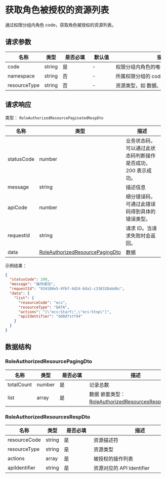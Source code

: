 # 获取角色被授权的资源列表

<!--
  警告⚠️：
  不要直接修改该文档，
  https://github.com/Authing/authing-docs-factory
  使用该项目进行生成
-->

<LastUpdated />

通过权限分组内角色 code，获取角色被授权的资源列表。

## 请求参数

| 名称 | 类型 | <div style="width:80px">是否必填</div> | <div style="width:60px">默认值</div> | <div style="width:300px">描述</div> | <div style="width:200px">示例值</div> |
| ---- | ---- | ---- | ---- | ---- | ---- |
 | code | string  | 是 | - | 权限分组内角色的唯一标识符  | `60b49eb83fd80adb96f26e68` |
 | namespace | string  | 否 | - | 所属权限分组的 code  | `default` |
 | resourceType | string  | 否 | - | 资源类型，如 数据、API、按钮、菜单  | `DATA` |



  
## 请求响应

类型： `RoleAuthorizedResourcePaginatedRespDto`

| 名称 | 类型 | 描述 |
| ---- | ---- | ---- |
| statusCode | number | 业务状态码，可以通过此状态码判断操作是否成功，200 表示成功。 |
| message | string | 描述信息 |
| apiCode | number | 细分错误码，可通过此错误码得到具体的错误类型。 |
| requestId | string | 请求 ID。当请求失败时会返回。 |
| data | <a href="#RoleAuthorizedResourcePagingDto">RoleAuthorizedResourcePagingDto</a> | 数据 |



示例结果：

```json
{
  "statusCode": 200,
  "message": "操作成功",
  "requestId": "934108e5-9fbf-4d24-8da1-c330328abd6c",
  "data": {
    "list": {
      "resourceCode": "ecs",
      "resourceType": "DATA",
      "actions": "[\"ecs:Start\",\"ecs:Stop\"]",
      "apiIdentifier": "dd8d7stf44"
    }
  }
}
```

## 数据结构


### <a id="RoleAuthorizedResourcePagingDto"></a> RoleAuthorizedResourcePagingDto

| 名称 | 类型 | <div style="width:80px">是否必填</div> | <div style="width:300px">描述</div> | <div style="width:200px">示例值</div> |
| ---- |  ---- | ---- | ---- | ---- |
| totalCount | number | 是 | 记录总数   |  |
| list | array | 是 | 数据 嵌套类型：<a href="#RoleAuthorizedResourcesRespDto">RoleAuthorizedResourcesRespDto</a>。  |  |


### <a id="RoleAuthorizedResourcesRespDto"></a> RoleAuthorizedResourcesRespDto

| 名称 | 类型 | <div style="width:80px">是否必填</div> | <div style="width:300px">描述</div> | <div style="width:200px">示例值</div> |
| ---- |  ---- | ---- | ---- | ---- |
| resourceCode | string | 是 | 资源描述符   |  `ecs` |
| resourceType | string | 是 | 资源类型   | DATA |
| actions | array | 是 | 被授权的操作列表   |  `["ecs:Start","ecs:Stop"]` |
| apiIdentifier | string | 是 | 资源对应的 API Identifier   |  `dd8d7stf44` |


